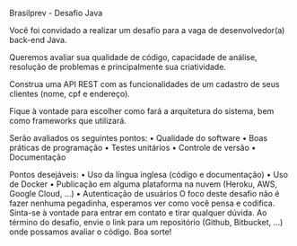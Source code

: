 Brasilprev - Desafio Java


Você foi convidado a realizar um desafio para a vaga de desenvolvedor(a) back-end Java.

Queremos avaliar sua qualidade de código, capacidade de análise, resolução de
problemas e principalmente sua criatividade.


Construa uma API REST com as funcionalidades de um cadastro de seus clientes (nome,
cpf e endereço).


Fique à vontade para escolher como fará a arquitetura do sistema, bem como frameworks que utilizará.

Serão avaliados os seguintes pontos:
• Qualidade do software
• Boas práticas de programação
• Testes unitários
• Controle de versão
• Documentação

Pontos desejáveis:
• Uso da língua inglesa (código e documentação)
• Uso de Docker
• Publicação em alguma plataforma na nuvem (Heroku, AWS, Google Cloud, ...)
• Autenticação de usuários
O foco deste desafio não é fazer nenhuma pegadinha, esperamos ver como você pensa
e codifica. Sinta-se à vontade para entrar em contato e tirar qualquer dúvida.
Ao término do desafio, envie o link para um repositório (Github, Bitbucket, ...) onde
possamos avaliar o código.
Boa sorte! 
